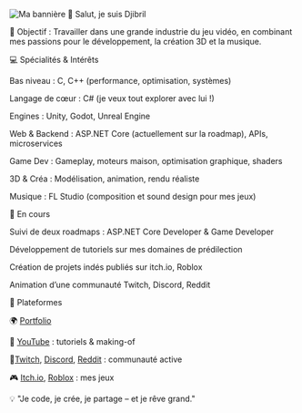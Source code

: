 ![Ma bannière](https://github.com/gamehooperstudio/gamehooperstudio/blob/main/bani%C3%A8re.png)
👋 Salut, je suis Djibril

🎯 Objectif : Travailler dans une grande industrie du jeu vidéo, en combinant mes passions pour le développement, la création 3D et la musique.

💻 Spécialités & Intérêts

Bas niveau : C, C++ (performance, optimisation, systèmes)

Langage de cœur : C# (je veux tout explorer avec lui !)

Engines : Unity, Godot, Unreal Engine

Web & Backend : ASP.NET Core (actuellement sur la roadmap), APIs, microservices

Game Dev : Gameplay, moteurs maison, optimisation graphique, shaders

3D & Créa : Modélisation, animation, rendu réaliste

Musique : FL Studio (composition et sound design pour mes jeux)

🚀 En cours

Suivi de deux roadmaps : ASP.NET Core Developer & Game Developer

Développement de tutoriels sur mes domaines de prédilection

Création de projets indés publiés sur itch.io, Roblox

Animation d’une communauté Twitch, Discord, Reddit

📢 Plateformes

🌍 [Portfolio](https://sites.google.com/view/gamehooper?usp=sharing)

🎥 [YouTube](https://www.youtube.com/@Djibril-h2r) : tutoriels & making-of

💬[Twitch](https://www.twitch.tv/gamehooper_studio), [Discord](https://discord.gg/yPfzagQ9HK), [Reddit](https://www.reddit.com/r/Gamehooper_Studio/) : communauté active

🎮 [Itch.io](https://gamehooper-studio.itch.io/), [Roblox](https://www.roblox.com/fr/users/8874496641/profile?friendshipSourceType=ProfileShare) : mes jeux

💡 "Je code, je crée, je partage – et je rêve grand."
